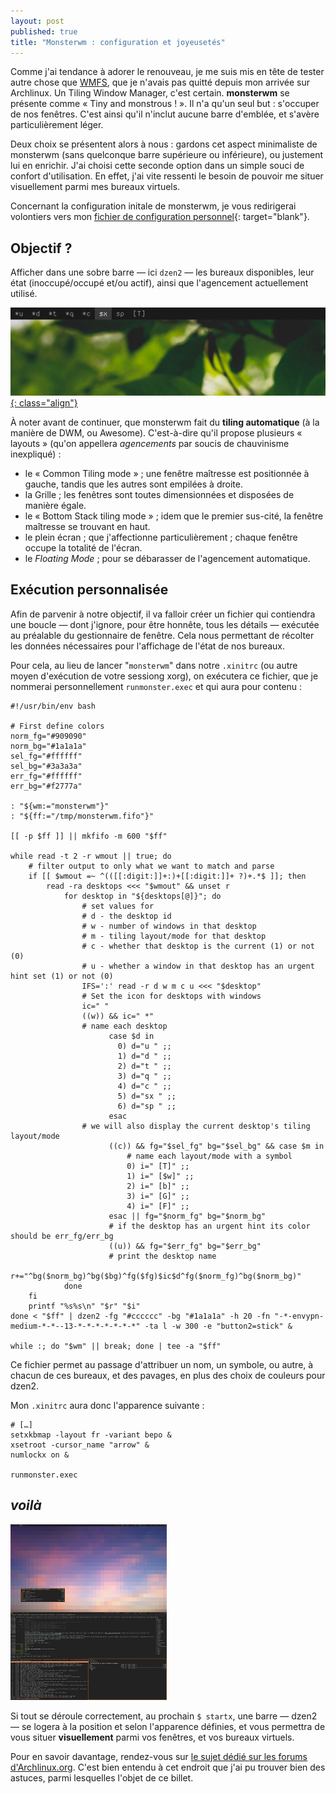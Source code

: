```yaml
---
layout: post
published: true
title: "Monsterwm : configuration et joyeusetés"
---
```

Comme j'ai tendance à adorer le renouveau, je me suis mis en tête de tester autre chose que [WMFS](http://localhost:4000/2012/04/14/wmfs-exposition-de-ma-configuration.html), que je n'avais pas quitté depuis mon arrivée sur Archlinux. Un Tiling Window Manager, c'est certain.
**monsterwm** se présente comme « Tiny and monstrous ! ». Il n'a qu'un seul but : s'occuper de nos fenêtres. C'est ainsi qu'il n'inclut aucune barre d'emblée, et s'avère particulièrement léger.

Deux choix se présentent alors à nous : gardons cet aspect minimaliste de monsterwm (sans quelconque barre supérieure ou inférieure), ou justement lui en enrichir. J'ai choisi cette seconde option dans un simple souci de confort d'utilisation. En effet, j'ai vite ressenti le besoin de pouvoir me situer visuellement parmi mes bureaux virtuels.

Concernant la configuration initale de monsterwm, je vous redirigerai volontiers vers mon [fichier de configuration personnel](https://github.com/Schoewilliam/configs/blob/master/monsterwm/config.h){: target="blank"}.

## Objectif ?
Afficher dans une sobre barre — ici `dzen2` — les bureaux disponibles, leur état (inoccupé/occupé et/ou actif), ainsi que l'agencement actuellement utilisé.

[![capture du coin supérieur droit de mon écran](/images/monster/dzen2.png){: class="align"}](/images/monster/dzen2.png)

À noter avant de continuer, que monsterwm fait du **tiling automatique** (à la manière de DWM, ou Awesome). C'est-à-dire qu'il propose plusieurs « layouts » (qu'on appellera *agencements* par soucis de chauvinisme inexpliqué) : 
- le « Common Tiling mode » ; une fenêtre maîtresse est positionnée à gauche, tandis que les autres sont empilées à droite.
- la Grille ; les fenêtres sont toutes dimensionnées et disposées de manière égale.
- le « Bottom Stack tiling mode » ; idem que le premier sus-cité, la fenêtre maîtresse se trouvant en haut.
- le plein écran ; que j'affectionne particulièrement ; chaque fenêtre occupe la totalité de l'écran.
- le *Floating Mode* ; pour se débarasser de l'agencement automatique.

## Exécution personnalisée
Afin de parvenir à notre objectif, il va falloir créer un fichier qui contiendra une boucle — dont j'ignore, pour être honnête, tous les détails — exécutée au préalable du gestionnaire de fenêtre. Cela nous permettant de récolter les données nécessaires pour l'affichage de l'état de nos bureaux.

Pour cela, au lieu de lancer "`monsterwm`" dans notre `.xinitrc` (ou autre moyen d'exécution de votre sessiong xorg), on exécutera ce fichier, que je nommerai personnellement `runmonster.exec` et qui aura pour contenu :

	#!/usr/bin/env bash
	
	# First define colors
	norm_fg="#909090"
	norm_bg="#1a1a1a"
	sel_fg="#ffffff"
	sel_bg="#3a3a3a" 
	err_fg="#ffffff"
	err_bg="#f2777a"
	
	: "${wm:="monsterwm"}"
	: "${ff:="/tmp/monsterwm.fifo"}"
	
	[[ -p $ff ]] || mkfifo -m 600 "$ff"
	
	while read -t 2 -r wmout || true; do
	    # filter output to only what we want to match and parse
	    if [[ $wmout =~ ^(([[:digit:]]+:)+[[:digit:]]+ ?)+.*$ ]]; then
	        read -ra desktops <<< "$wmout" && unset r
	            for desktop in "${desktops[@]}"; do
	                # set values for
	                # d - the desktop id
	                # w - number of windows in that desktop
	                # m - tiling layout/mode for that desktop
	                # c - whether that desktop is the current (1) or not (0)
	                # u - whether a window in that desktop has an urgent hint set (1) or not (0)
	                IFS=':' read -r d w m c u <<< "$desktop"
	                # Set the icon for desktops with windows
	                ic=" "
	                ((w)) && ic=" *"
	                # name each desktop
	                      case $d in
	                        0) d="u " ;;
	                        1) d="d " ;;
	                        2) d="t " ;;
	                        3) d="q " ;;
	                        4) d="c " ;;
	                        5) d="sx " ;;
	                        6) d="sp " ;;
	                      esac
	                # we will also display the current desktop's tiling layout/mode
	                      ((c)) && fg="$sel_fg" bg="$sel_bg" && case $m in
	                          # name each layout/mode with a symbol
	                          0) i=" [T]" ;;
	                          1) i=" [$w]" ;;
	                          2) i=" [b]" ;;
	                          3) i=" [G]" ;;
	                          4) i=" [F]" ;;
	                      esac || fg="$norm_fg" bg="$norm_bg"
	                      # if the desktop has an urgent hint its color should be err_fg/err_bg
	                      ((u)) && fg="$err_fg" bg="$err_bg"
	                      # print the desktop name
	                      r+="^bg($norm_bg)^bg($bg)^fg($fg)$ic$d^fg($norm_fg)^bg($norm_bg)"
	            done
	    fi        
	    printf "%s%s\n" "$r" "$i"
	done < "$ff" | dzen2 -fg "#cccccc" -bg "#1a1a1a" -h 20 -fn "-*-envypn-medium-*-*--13-*-*-*-*-*-*-*" -ta l -w 300 -e "button2=stick" &
	    
	while :; do "$wm" || break; done | tee -a "$ff"

Ce fichier permet au passage d'attribuer un nom, un symbole, ou autre, à chacun de ces bureaux, et des pavages, en plus des choix de couleurs pour dzen2.

Mon `.xinitrc` aura donc l'apparence suivante :

	# […]
	setxkbmap -layout fr -variant bepo &
	xsetroot -cursor_name "arrow" &
	numlockx on &
	
	runmonster.exec

## *voilà*

<a href="http://schoewilliam.deviantart.com/art/MonsterWM-January-2013-archlinux-346452273" target="_blank"><img src="/images/apropos/2013-01mini.png" class="align right"></a>

Si tout se déroule correctement, au prochain `$ startx`, une barre — dzen2 — se logera à la position et selon l'apparence définies, et vous permettra de vous situer **visuellement** parmi vos fenêtres, et vos bureaux virtuels.

Pour en savoir davantage, rendez-vous sur [le sujet dédié sur les forums d'Archlinux.org](https://bbs.archlinux.org/viewtopic.php?id=132122). C'est bien entendu à cet endroit que j'ai pu trouver bien des astuces, parmi lesquelles l'objet de ce billet.
